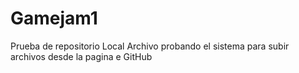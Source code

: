 # Gamejam1 
Prueba de repositorio Local
Archivo probando el sistema para subir archivos desde la pagina e GitHub
